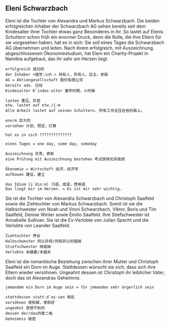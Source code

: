 ## Eleni Schwarzbach
Eleni ist die Tochter von Alexandra und Markus Schwarzbach. Die beiden erfolgreichen Inhaber der Schwarzbach AG sehen bereits seit dem Kindesalter ihrer Tochter etwas ganz Besonderes in ihr. So lastet auf Elenis Schultern schon früh ein enormer Druck, denn die Rolle, die ihre Eltern für sie vorgesehen haben, hat es in sich: Sie soll eines Tages die Schwarzbach AG übernehmen und leiten. Nach ihrem erfolgreich, mit Auszeichnung, abgeschlossenen Ökonomiestudium, hat Eleni ein Charity-Projekt in Namibia aufgebaut, das ihr sehr am Herzen liegt.

`````
erfolgreich 成功的
der Inhaber <缩写:inh.> 持有人，所有人，店主，老板
AG = Aktiengesellschaft 股份有限公司
bereits adv. 已经
Kindesalter K`indes·alter 童年时期，小时候

lasten 重压，负担
etw. lastet auf etw./j-m 
Alle Arbeit lastet auf seinen Schultern. 所有工作全压在他的肩上。

enorm 巨大的
vorsehen 计划，预定，打算

hat es in sich ??????????????

eines Tages = one day, some day, someday

Auszeichnung 优秀，表彰
eine Prüfung mit Auszeichnung bestehen 考试获得优异成绩

Ökonomie = Wirtschaft 经济，经济学
aufbauen 建设，建立

das Idiom [i`dio:m] 习语，成语，惯用语
Das liegt mir im Herzen. = Es ist mir sehr wichtig.
`````

Sie ist die Tochter von Alexandra Schwarzbach und Christoph Saalfeld sowie die Ziehtochter von Markus Schwarzbach. Somit ist sie die Halbschwester von Noah und Vroni Schwarzbach, Viktor, Boris und Tim Saalfeld, Denise Winter sowie Emilio Saalfeld. Ihre Stiefschwester ist Annabelle Sullivan. Sie ist die Ex-Verlobte von Julian Specht und die Verlobte von Leander Saalfeld.

`````
Ziehtochter 养女
Halbschwester 同父异母/同母异父的姐妹
Stiefschwester 继姐妹
Verlobte 未婚妻/未婚夫
`````

Eleni ist die romantische Beziehung zwischen ihrer Mutter und Christoph Saalfeld ein Dorn im Auge. Stattdessen wünscht sie sich, dass sich ihre Eltern wieder versöhnen. Ungeahnt dessen ist Christoph ihr leiblicher Vater, doch das ist Alexandras Geheimnis.

`````
jemandem ein Dorn im Auge sein = für jemanden sehr ärgerlich sein

stattdessen statt·d`es·sen 相反
versöhnen 使和解，使和好
ungeahnt 意想不到的
dessen der/das的第二格
Geheimnis 秘密
`````
